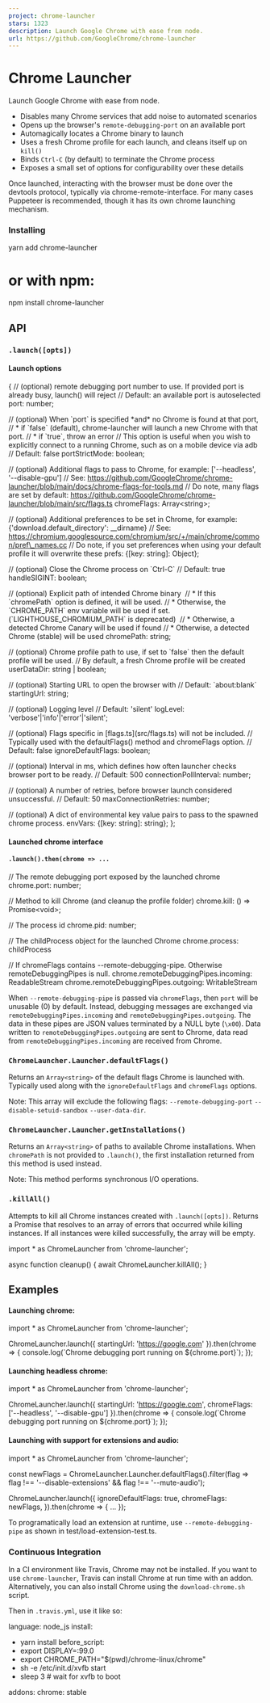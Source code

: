 ```yaml
---
project: chrome-launcher
stars: 1323
description: Launch Google Chrome with ease from node.
url: https://github.com/GoogleChrome/chrome-launcher
---
```


Chrome Launcher
===============

Launch Google Chrome with ease from node.

-   Disables many Chrome services that add noise to automated scenarios
-   Opens up the browser's `remote-debugging-port` on an available port
-   Automagically locates a Chrome binary to launch
-   Uses a fresh Chrome profile for each launch, and cleans itself up on `kill()`
-   Binds `Ctrl-C` (by default) to terminate the Chrome process
-   Exposes a small set of options for configurability over these details

Once launched, interacting with the browser must be done over the devtools protocol, typically via chrome-remote-interface. For many cases Puppeteer is recommended, though it has its own chrome launching mechanism.

### Installing

yarn add chrome-launcher

# or with npm:
npm install chrome-launcher

API
---

### `.launch([opts])`

#### Launch options

{
  // (optional) remote debugging port number to use. If provided port is already busy, launch() will reject
  // Default: an available port is autoselected
  port: number;

  // (optional) When \`port\` is specified \*and\* no Chrome is found at that port,
  // \* if \`false\` (default), chrome-launcher will launch a new Chrome with that port.
  // \* if \`true\`, throw an error
  // This option is useful when you wish to explicitly connect to a running Chrome, such as on a mobile device via adb
  // Default: false
  portStrictMode: boolean;

  // (optional) Additional flags to pass to Chrome, for example: \['--headless', '--disable-gpu'\]
  // See: https://github.com/GoogleChrome/chrome-launcher/blob/main/docs/chrome-flags-for-tools.md
  // Do note, many flags are set by default: https://github.com/GoogleChrome/chrome-launcher/blob/main/src/flags.ts
  chromeFlags: Array<string\>;

  // (optional) Additional preferences to be set in Chrome, for example: {'download.default\_directory': \_\_dirname}
  // See: https://chromium.googlesource.com/chromium/src/+/main/chrome/common/pref\_names.cc
  // Do note, if you set preferences when using your default profile it will overwrite these
  prefs: {\[key: string\]: Object};

  // (optional) Close the Chrome process on \`Ctrl-C\`
  // Default: true
  handleSIGINT: boolean;

  // (optional) Explicit path of intended Chrome binary
  // \* If this \`chromePath\` option is defined, it will be used.
  // \* Otherwise, the \`CHROME\_PATH\` env variable will be used if set. (\`LIGHTHOUSE\_CHROMIUM\_PATH\` is deprecated)
  // \* Otherwise, a detected Chrome Canary will be used if found
  // \* Otherwise, a detected Chrome (stable) will be used
  chromePath: string;

  // (optional) Chrome profile path to use, if set to \`false\` then the default profile will be used.
  // By default, a fresh Chrome profile will be created
  userDataDir: string | boolean;

  // (optional) Starting URL to open the browser with
  // Default: \`about:blank\`
  startingUrl: string;

  // (optional) Logging level
  // Default: 'silent'
  logLevel: 'verbose'|'info'|'error'|'silent';

  // (optional) Flags specific in \[flags.ts\](src/flags.ts) will not be included.
  // Typically used with the defaultFlags() method and chromeFlags option.
  // Default: false
  ignoreDefaultFlags: boolean;

  // (optional) Interval in ms, which defines how often launcher checks browser port to be ready.
  // Default: 500
  connectionPollInterval: number;

  // (optional) A number of retries, before browser launch considered unsuccessful.
  // Default: 50
  maxConnectionRetries: number;

  // (optional) A dict of environmental key value pairs to pass to the spawned chrome process.
  envVars: {\[key: string\]: string};
};

#### Launched chrome interface

#### `.launch().then(chrome => ...`

// The remote debugging port exposed by the launched chrome
chrome.port: number;

// Method to kill Chrome (and cleanup the profile folder)
chrome.kill: () \=\> Promise<void\>;

// The process id
chrome.pid: number;

// The childProcess object for the launched Chrome
chrome.process: childProcess

// If chromeFlags contains --remote-debugging-pipe. Otherwise remoteDebuggingPipes is null.
chrome.remoteDebuggingPipes.incoming: ReadableStream
chrome.remoteDebuggingPipes.outgoing: WritableStream

When `--remote-debugging-pipe` is passed via `chromeFlags`, then `port` will be unusable (0) by default. Instead, debugging messages are exchanged via `remoteDebuggingPipes.incoming` and `remoteDebuggingPipes.outgoing`. The data in these pipes are JSON values terminated by a NULL byte (`\x00`). Data written to `remoteDebuggingPipes.outgoing` are sent to Chrome, data read from `remoteDebuggingPipes.incoming` are received from Chrome.

### `ChromeLauncher.Launcher.defaultFlags()`

Returns an `Array<string>` of the default flags Chrome is launched with. Typically used along with the `ignoreDefaultFlags` and `chromeFlags` options.

Note: This array will exclude the following flags: `--remote-debugging-port` `--disable-setuid-sandbox` `--user-data-dir`.

### `ChromeLauncher.Launcher.getInstallations()`

Returns an `Array<string>` of paths to available Chrome installations. When `chromePath` is not provided to `.launch()`, the first installation returned from this method is used instead.

Note: This method performs synchronous I/O operations.

### `.killAll()`

Attempts to kill all Chrome instances created with `.launch([opts])`. Returns a Promise that resolves to an array of errors that occurred while killing instances. If all instances were killed successfully, the array will be empty.

import \* as ChromeLauncher from 'chrome-launcher';

async function cleanup() {
  await ChromeLauncher.killAll();
}

Examples
--------

#### Launching chrome:

import \* as ChromeLauncher from 'chrome-launcher';

ChromeLauncher.launch({
  startingUrl: 'https://google.com'
}).then(chrome \=> {
  console.log(\`Chrome debugging port running on ${chrome.port}\`);
});

#### Launching headless chrome:

import \* as ChromeLauncher from 'chrome-launcher';

ChromeLauncher.launch({
  startingUrl: 'https://google.com',
  chromeFlags: \['--headless', '--disable-gpu'\]
}).then(chrome \=> {
  console.log(\`Chrome debugging port running on ${chrome.port}\`);
});

#### Launching with support for extensions and audio:

import \* as ChromeLauncher from 'chrome-launcher';

const newFlags \= ChromeLauncher.Launcher.defaultFlags().filter(flag \=> flag !== '--disable-extensions' && flag !== '--mute-audio');

ChromeLauncher.launch({
  ignoreDefaultFlags: true,
  chromeFlags: newFlags,
}).then(chrome \=> { ... });

To programatically load an extension at runtime, use `--remote-debugging-pipe` as shown in test/load-extension-test.ts.

### Continuous Integration

In a CI environment like Travis, Chrome may not be installed. If you want to use `chrome-launcher`, Travis can install Chrome at run time with an addon. Alternatively, you can also install Chrome using the `download-chrome.sh` script.

Then in `.travis.yml`, use it like so:

language: node\_js
install:
  - yarn install
before\_script:
  - export DISPLAY=:99.0
  - export CHROME\_PATH="$(pwd)/chrome-linux/chrome"
  - sh -e /etc/init.d/xvfb start
  - sleep 3 # wait for xvfb to boot

addons:
  chrome: stable
